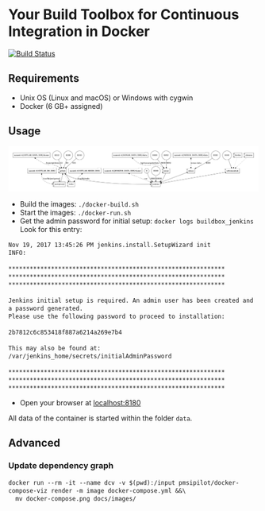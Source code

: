 # Your Build Toolbox for Continuous Integration in Docker

[![Build Status](https://travis-ci.org/holisticon/buildbox.svg?branch=master)](https://travis-ci.org/holisticon/buildbox)

## Requirements

* Unix OS (Linux and macOS) or  Windows with cygwin
* Docker (6 GB+ assigned)


## Usage

![](docs/images/docker-compose.png)

* Build the images: `./docker-build.sh`
* Start the images: `./docker-run.sh`
* Get the admin password for initial setup: `docker logs buildbox_jenkins`
  Look for this entry:
```
Nov 19, 2017 13:45:26 PM jenkins.install.SetupWizard init
INFO:

*************************************************************
*************************************************************
*************************************************************

Jenkins initial setup is required. An admin user has been created and a password generated.
Please use the following password to proceed to installation:

2b7812c6c853418f887a6214a269e7b4

This may also be found at: /var/jenkins_home/secrets/initialAdminPassword

*************************************************************
*************************************************************
*************************************************************

```
* Open your browser at [localhost:8180](http://localhost:8180/login?from=%2F)

All data of the container is started within the folder `data`.

## Advanced

### Update dependency graph

```
docker run --rm -it --name dcv -v $(pwd):/input pmsipilot/docker-compose-viz render -m image docker-compose.yml &&\
  mv docker-compose.png docs/images/
```
